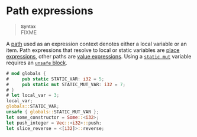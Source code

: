 # Path expressions

> **<sup>Syntax</sup>**  
> FIXME

A [path] used as an expression context denotes either a local
variable or an item. Path expressions that resolve to local or static variables
are [place expressions], other paths are [value expressions]. Using a
[`static mut`] variable requires an [`unsafe` block].

```rust
# mod globals {
#     pub static STATIC_VAR: i32 = 5;
#     pub static mut STATIC_MUT_VAR: i32 = 7;
# }
# let local_var = 3;
local_var;
globals::STATIC_VAR;
unsafe { globals::STATIC_MUT_VAR };
let some_constructor = Some::<i32>;
let push_integer = Vec::<i32>::push;
let slice_reverse = <[i32]>::reverse;
```

[place expressions]: expressions.html#place-expressions-and-value-expressions
[value expressions]: expressions.html#place-expressions-and-value-expressions
[path]: paths.html
[`static mut`]: items/static-items.html#mutable-statics
[`unsafe` block]: expressions/block-expr.html#unsafe-blocks
